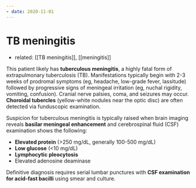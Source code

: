 ```yaml
---
- date: 2020-11-01
---
```


# TB meningitis

- related: [[TB meningitis]], [[meningitis]]

<!-- TB meningitis sx, dx -->

This patient likely has **tuberculous meningitis**, a highly fatal form of extrapulmonary tuberculosis (TB).  Manifestations typically begin with 2-3 weeks of prodromal symptoms (eg, headache, low-grade fever, lassitude) followed by progressive signs of  meningeal irritation (eg, nuchal rigidity, vomiting, confusion).  Cranial nerve palsies, coma, and seizures may occur. **Choroidal tubercles** (yellow-white nodules near the optic disc) are often detected via funduscopic examination.

Suspicion for tuberculous meningitis is typically raised when brain imaging reveals **basilar meningeal enhancement** and cerebrospinal fluid (CSF) examination shows the following:

- **Elevated protein** (>250 mg/dL, generally 100-500 mg/dL)
- **Low glucose** (<10 mg/dL)
- **Lymphocytic pleocytosis**
- Elevated adenosine deaminase

Definitive diagnosis requires serial lumbar punctures with **CSF examination for acid-fast bacilli** using smear and culture.
